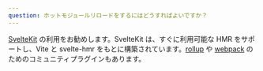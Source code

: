 ```yaml
---
question: ホットモジュールリロードをするにはどうすればよいですか？
---
```


[SvelteKit](https://kit.svelte.dev/) の利用をお勧めします。SvelteKit は、すぐに利用可能な HMR をサポートし、Vite と svelte-hmr をもとに構築されています。[rollup](https://github.com/rixo/rollup-plugin-svelte-hot) や [webpack](https://github.com/rixo/svelte-loader-hot) のためのコミュニティプラグインもあります。
